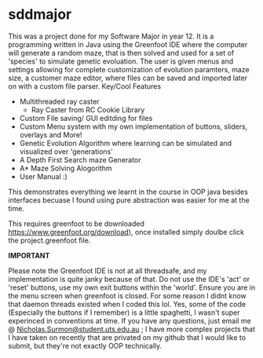 # sddmajor

This was a project done for my Software Major in year 12. It is a programming written in Java using the Greenfoot IDE where the computer will generate a random maze, that is then solved and used for a set of 'species' to simulate genetic evoluation. The user is given menus and settings allowing for complete customization of evolution paramters, maze size, a customer maze editor, where files can be saved and imported later on with a custom file parser.
Key/Cool Features
- Multithreaded ray caster 
  - Ray Caster from RC Cookie Library 
- Custom File saving/ GUI editding for files
- Custom Menu system with my own implementation of buttons, sliders, overlays and More!
- Genetic Evolution Algorithm where learning can be simulated and visualized over 'generations'
- A Depth First Search maze Generator
- A* Maze Solving Alogorithm 
- User Manual :)

This demonstrates everything we learnt in the course in OOP java besides interfaces becuase I found using pure abstraction was easier for me at the time. 

This requires greenfoot to be downloaded https://www.greenfoot.org/download), once installed simply doulbe click the project.greenfoot file. 

**<h>IMPORTANT</h>**

Please note the Greenfoot IDE is not at all threadsafe, and my implementation is quite janky because of that. Do not use the IDE's 'act' or 'reset' buttons, use my own exit buttons within the 'world'. 
Ensure you are in the menu screen when greenfoot is closed. For some reason I didnt know that daemon threads existed when I coded this lol.
Yes, some of the code (Especially the buttons if I remember) is a little spaghetti, I wasn't super experinced in conventions at time. 
If you have any questions, just email me @ Nicholas.Surmon@student.uts.edu.au ; I have more complex projects that I have taken on recently that are privated on my github that I would like to submit, but they're not exactly OOP technically. 
